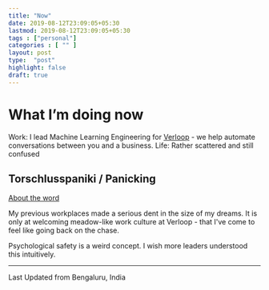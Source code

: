 ```yaml
---
title: "Now"
date: 2019-08-12T23:09:05+05:30
lastmod: 2019-08-12T23:09:05+05:30
tags : ["personal"]
categories : [ "" ]
layout: post
type:  "post"
highlight: false
draft: true
---
```


# What I’m doing now
 
Work: I lead Machine Learning Engineering for [Verloop](https://verloop.io) - we help automate conversations between you and a business. 
Life: Rather scattered and still confused


## Torschlusspaniki / Panicking
[About the word](https://blogs.transparent.com/german/torschlusspanik/)

My previous workplaces made a serious dent in the size of my dreams. 
It is only at welcoming meadow-like work culture at Verloop - that I've come to feel like going back on the chase. 

Psychological safety is a weird concept. I wish more leaders understood this intuitively.  

---
Last Updated from Bengaluru, India

